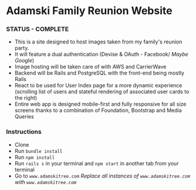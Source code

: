# Adamski Family Reunion Website

### STATUS - COMPLETE

* This is a site designed to host images taken from my family's reunion party.
* It will feature a dual authentication (Devise & OAuth - Facebook/ *Maybe Google*)
* Image hosting will be taken care of with AWS and CarrierWave
* Backend will be Rails and PostgreSQL with the front-end being mostly Rails
* React to be used for User Index page for a more dynamic experience (scrolling list of users and stateful rendering of associated user cards to the right)
* Entire web app is designed mobile-first and fully responsive for all size screens thanks to a combination of Foundation, Bootstrap and Media Queries

### Instructions

* Clone
* Run `bundle install`
* Run `npm install`
* Run `rails s` in your terminal and `npm start` in another tab from your terminal
* Go to `www.adamskitree.com` *Replace all instances of `www.adamskitree.com` with `www.adamskitree.com`*
